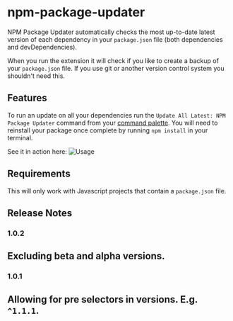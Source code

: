 # npm-package-updater

NPM Package Updater automatically checks the most up-to-date latest version of each dependency in your `package.json` file (both dependencies and devDependencies).

When you run the extension it will check if you like to create a backup of your `package.json` file. If you use git or another version control system you shouldn't need this.

## Features

To run an update on all your dependencies run the `Update All Latest: NPM Package Updater` command from your [command palette](https://code.visualstudio.com/docs/getstarted/userinterface#_command-palette). You will need to reinstall your package once complete by running `npm install` in your terminal.

See it in action here:
![Usage](https://i.imgur.com/1AiMd5Z.gif)

## Requirements

This will only work with Javascript projects that contain a `package.json` file.

## Release Notes
### 1.0.2

Excluding beta and alpha versions.
---
### 1.0.1

Allowing for pre selectors in versions. E.g. `^1.1.1`.
---

